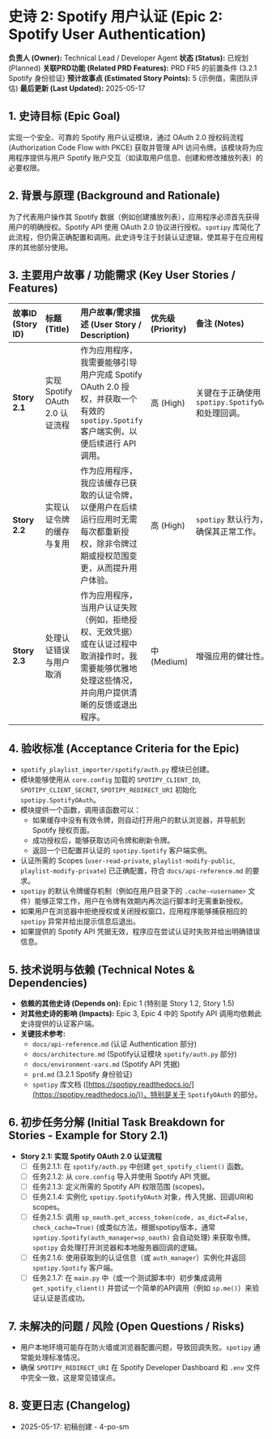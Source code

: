 # 史诗 2: Spotify 用户认证 (Epic 2: Spotify User Authentication)

**负责人 (Owner):** Technical Lead / Developer Agent
**状态 (Status):** 已规划 (Planned)
**关联PRD功能 (Related PRD Features):** PRD FR5 的前置条件 (3.2.1 Spotify 身份验证)
**预计故事点 (Estimated Story Points):** 5 (示例值，需团队评估)
**最后更新 (Last Updated):** 2025-05-17

## 1. 史诗目标 (Epic Goal)

实现一个安全、可靠的 Spotify 用户认证模块，通过 OAuth 2.0 授权码流程 (Authorization Code Flow with PKCE) 获取并管理 API 访问令牌。该模块将为应用程序提供与用户 Spotify 账户交互（如读取用户信息、创建和修改播放列表）的必要权限。

## 2. 背景与原理 (Background and Rationale)

为了代表用户操作其 Spotify 数据（例如创建播放列表），应用程序必须首先获得用户的明确授权。Spotify API 使用 OAuth 2.0 协议进行授权。`spotipy` 库简化了此流程，但仍需正确配置和调用。此史诗专注于封装认证逻辑，使其易于在应用程序的其他部分使用。

## 3. 主要用户故事 / 功能需求 (Key User Stories / Features)

| 故事ID (Story ID) | 标题 (Title)                      | 用户故事/需求描述 (User Story / Description)                                                                                                 | 优先级 (Priority) | 备注 (Notes)                                                                    |
| :---------------- | :-------------------------------- | :------------------------------------------------------------------------------------------------------------------------------------------- | :-------------- | :------------------------------------------------------------------------------ |
| **Story 2.1** | 实现 Spotify OAuth 2.0 认证流程 | 作为应用程序，我需要能够引导用户完成 Spotify OAuth 2.0 授权，并获取一个有效的 `spotipy.Spotify` 客户端实例，以便后续进行 API 调用。                       | 高 (High)       | 关键在于正确使用 `spotipy.SpotifyOAuth` 和处理回调。                               |
| **Story 2.2** | 实现认证令牌的缓存与复用            | 作为应用程序，我应该缓存已获取的认证令牌，以便用户在后续运行应用时无需每次都重新授权，除非令牌过期或授权范围变更，从而提升用户体验。                           | 高 (High)       | `spotipy` 默认行为，需确保其正常工作。                                              |
| **Story 2.3** | 处理认证错误与用户取消            | 作为应用程序，当用户认证失败（例如，拒绝授权、无效凭据）或在认证过程中取消操作时，我需要能够优雅地处理这些情况，并向用户提供清晰的反馈或退出程序。                 | 中 (Medium)     | 增强应用的健壮性。                                                                |

## 4. 验收标准 (Acceptance Criteria for the Epic)

* `spotify_playlist_importer/spotify/auth.py` 模块已创建。
* 模块能够使用从 `core.config` 加载的 `SPOTIPY_CLIENT_ID`, `SPOTIPY_CLIENT_SECRET`, `SPOTIPY_REDIRECT_URI` 初始化 `spotipy.SpotifyOAuth`。
* 模块提供一个函数，调用该函数可以：
    * 如果缓存中没有有效令牌，则自动打开用户的默认浏览器，并导航到 Spotify 授权页面。
    * 成功授权后，能够获取访问令牌和刷新令牌。
    * 返回一个已配置并认证的 `spotipy.Spotify` 客户端实例。
* 认证所需的 Scopes (`user-read-private`, `playlist-modify-public`, `playlist-modify-private`) 已正确配置，符合 `docs/api-reference.md` 的要求。
* `spotipy` 的默认令牌缓存机制（例如在用户目录下的 `.cache-<username>` 文件）能够正常工作，用户在令牌有效期内再次运行脚本时无需重新授权。
* 如果用户在浏览器中拒绝授权或关闭授权窗口，应用程序能够捕获相应的 `spotipy` 异常并给出提示信息后退出。
* 如果提供的 Spotify API 凭据无效，程序应在尝试认证时失败并给出明确错误信息。

## 5. 技术说明与依赖 (Technical Notes & Dependencies)

* **依赖的其他史诗 (Depends on):** Epic 1 (特别是 Story 1.2, Story 1.5)
* **对其他史诗的影响 (Impacts):** Epic 3, Epic 4 中的 Spotify API 调用均依赖此史诗提供的认证客户端。
* **关键技术参考:**
    * `docs/api-reference.md` (认证 Authentication 部分)
    * `docs/architecture.md` (Spotify认证模块 `spotify/auth.py` 部分)
    * `docs/environment-vars.md` (Spotify API 凭据)
    * `prd.md` (3.2.1 Spotify 身份验证)
    * `spotipy` 库文档 ([https://spotipy.readthedocs.io/](https://spotipy.readthedocs.io/))，特别是关于 `SpotifyOAuth` 的部分。

## 6. 初步任务分解 (Initial Task Breakdown for Stories - Example for Story 2.1)

* **Story 2.1: 实现 Spotify OAuth 2.0 认证流程**
    * [ ] 任务2.1.1: 在 `spotify/auth.py` 中创建 `get_spotify_client()` 函数。
    * [ ] 任务2.1.2: 从 `core.config` 导入并使用 Spotify API 凭据。
    * [ ] 任务2.1.3: 定义所需的 Spotify API 权限范围 (scopes)。
    * [ ] 任务2.1.4: 实例化 `spotipy.SpotifyOAuth` 对象，传入凭据、回调URI和scopes。
    * [ ] 任务2.1.5: 调用 `sp_oauth.get_access_token(code, as_dict=False, check_cache=True)` (或类似方法，根据spotipy版本，通常 `spotipy.Spotify(auth_manager=sp_oauth)` 会自动处理) 来获取令牌。`spotipy` 会处理打开浏览器和本地服务器回调的逻辑。
    * [ ] 任务2.1.6: 使用获取到的认证信息（或 `auth_manager`）实例化并返回 `spotipy.Spotify` 客户端。
    * [ ] 任务2.1.7: 在 `main.py` 中（或一个测试脚本中）初步集成调用 `get_spotify_client()` 并尝试一个简单的API调用（例如 `sp.me()`）来验证认证是否成功。

## 7. 未解决的问题 / 风险 (Open Questions / Risks)

* 用户本地环境可能存在防火墙或浏览器配置问题，导致回调失败。`spotipy` 通常能处理标准情况。
* 确保 `SPOTIPY_REDIRECT_URI` 在 Spotify Developer Dashboard 和 `.env` 文件中完全一致，这是常见错误点。

## 8. 变更日志 (Changelog)

* 2025-05-17: 初稿创建 - 4-po-sm